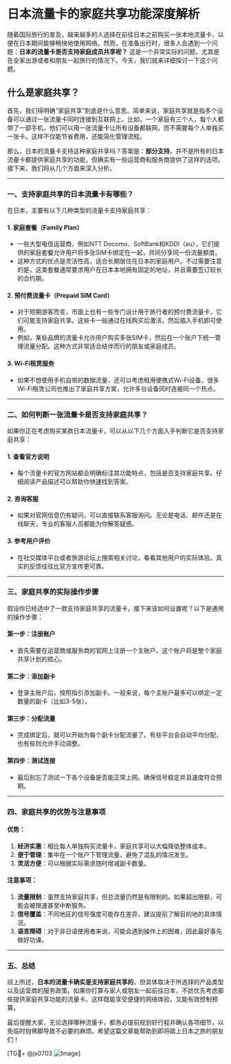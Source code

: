 # 日本流量卡的家庭共享功能深度解析

随着国际旅行的普及，越来越多的人选择在前往日本之前购买一张本地流量卡，以便在日本期间能够畅快地使用网络。然而，在准备出行时，很多人会遇到一个问题：**日本的流量卡是否支持家庭成员共享呢？** 这是一个非常实际的问题，尤其是在全家出游或者和朋友一起旅行的情况下。今天，我们就来详细探讨一下这个问题。

## 什么是家庭共享？

首先，我们得明确“家庭共享”到底是什么意思。简单来说，家庭共享就是指多个设备可以通过一张流量卡同时连接到互联网上。比如，一个家庭有三个人，每个人都带了一部手机，他们可以用一张流量卡让所有设备都联网，而不需要每个人单独买一张卡。这样不仅能节省费用，还能简化管理流程。

那么，日本的流量卡支持这种家庭共享吗？答案是：**部分支持**。并不是所有的日本流量卡都提供家庭共享的功能，但确实有一些运营商和服务商提供了这样的选项。接下来，我们将从几个方面来深入分析。

---

### 一、支持家庭共享的日本流量卡有哪些？

在日本，主要有以下几种类型的流量卡支持家庭共享：

#### 1. **家庭套餐（Family Plan）**
   - 一些大型电信运营商，例如NTT Docomo、SoftBank和KDDI（au），它们提供的家庭套餐允许用户将多张SIM卡绑定在一起，共同分享同一份流量额度。
   - 这种方式的优点是灵活性高，适合长期居住在日本的家庭用户。不过需要注意的是，这类套餐通常要求用户在日本本地拥有固定的地址，并且需要签订较长的合约期。

#### 2. **预付费流量卡（Prepaid SIM Card）**
   - 对于短期游客而言，市面上也有一些专门设计用于旅行者的预付费流量卡，它们可能支持家庭共享。这些卡一般通过在线购买后激活，然后插入手机即可使用。
   - 例如，某些品牌的流量卡允许用户购买多张SIM卡，然后在一个账户下统一管理流量分配。这种方式非常适合结伴而行的朋友或家庭成员。

#### 3. **Wi-Fi租赁服务**
   - 如果不想使用手机自带的数据流量，还可以考虑租用便携式Wi-Fi设备。很多Wi-Fi租赁公司也推出了家庭共享方案，允许多台设备同时连接同一个热点。

---

### 二、如何判断一张流量卡是否支持家庭共享？

如果你正在考虑购买某款日本流量卡，可以从以下几个方面入手判断它是否支持家庭共享：

#### 1. **查看官方说明**
   - 每个流量卡的官方网站都会明确标注其功能特点，包括是否支持家庭共享。仔细阅读产品描述可以帮助你快速找到答案。

#### 2. **咨询客服**
   - 如果对官网信息仍有疑问，可以直接联系客服询问。无论是电话、邮件还是在线聊天，专业的客服人员都能为你解答疑惑。

#### 3. **参考用户评价**
   - 在社交媒体平台或者旅游论坛上搜索相关讨论，看看其他用户的实际体验。真实的反馈往往比官方宣传更可靠。

---

### 三、家庭共享的实际操作步骤

假设你已经选中了一款支持家庭共享的流量卡，接下来该如何设置呢？以下是通用的操作步骤：

#### 第一步：注册账户
   - 首先需要在运营商或服务商的官网上注册一个主账户。这个账户将是整个家庭共享计划的核心。

#### 第二步：添加副卡
   - 登录主账户后，按照指引添加副卡。一般来说，每个主账户最多可以绑定一定数量的副卡（比如3-5张）。

#### 第三步：分配流量
   - 完成绑定后，就可以开始为每个副卡分配流量了。有些平台会自动平均分配，也有些则允许手动调整。

#### 第四步：测试连接
   - 最后别忘了测试一下各个设备是否能正常上网。确保信号稳定并且速度符合预期。

---

### 四、家庭共享的优势与注意事项

#### 优势：
1. **经济实惠**：相比每人单独购买流量卡，家庭共享可以大幅降低整体成本。
2. **便于管理**：集中在一个账户下管理流量，避免了混乱的情况发生。
3. **灵活方便**：可以根据实际需求随时增减副卡数量。

#### 注意事项：
1. **流量限制**：虽然支持家庭共享，但总流量仍然是有限制的。如果超出限额，可能会被限速甚至中断服务。
2. **信号覆盖**：不同地区的信号强度可能存在差异，建议提前了解目的地的具体情况。
3. **语言障碍**：对于非日语使用者来说，可能会遇到操作上的困难，因此最好事先做好功课。

---

### 五、总结

综上所述，**日本的流量卡确实是支持家庭共享的**，但具体取决于所选择的产品类型以及运营商的服务政策。如果你打算与家人或朋友一起前往日本，不妨优先考虑那些提供家庭共享功能的流量卡。这样既能享受便捷的网络体验，又能有效控制预算。

最后提醒大家，无论选择哪种流量卡，都务必提前规划好行程并确认各项细节，以免临时抱佛脚导致不必要的麻烦。希望这篇文章能帮助到即将踏上日本之旅的朋友们！

[TG💪+ @jx0703 ![Image](https://github.com/user-attachments/assets/dbca1d08-cadb-493c-b0ec-ad6f7a83f270)]